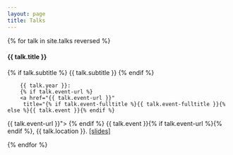```yaml
---
layout: page
title: Talks
---
```


<div>
  {% for talk in site.talks reversed %}
      <div class="talk">
        <h4 class="post-title"> {{ talk.title }} </h4>
        {% if talk.subtitle %}<span class="post-date talk-subtitle"> {{ talk.subtitle }} </span>{% endif %}

        {{ talk.year }}:
        {% if talk.event-url %}
        <a href="{{ talk.event-url }}"
         title="{% if talk.event-fulltitle %}{{ talk.event-fulltitle }}{% else %}{{ talk.event }}{% endif %}
{{ talk.event-url }}">
        {% endif %}
        {{ talk.event }}{% if talk.event-url %}</a>{% endif %},
        {{ talk.location }}.
        <a href="{{ site.baseurl }}/pdf/{{ talk.slides }}">[slides]</a>
      </div>
  {% endfor %}
</div>
